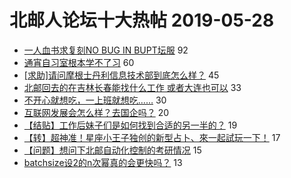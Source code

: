 # 北邮人论坛十大热帖 2019-05-28

- [一人血书求复刻NO BUG IN BUPT坛服](https://bbs.byr.cn/article/Talking/6123779) 92
- [通宵自习室根本学不了习](https://bbs.byr.cn/article/Picture/3242588) 60
- [[求助]请问摩根士丹利信息技术部到底怎么样？](https://bbs.byr.cn/article/Job/2034044) 45
- [北邮回去的在吉林长春能找什么工作 或者大连也可以](https://bbs.byr.cn/article/NorthEast/944247) 33
- [不开心就想吃，一上班就想吃……](https://bbs.byr.cn/article/Feeling/3112422) 30
- [互联网发展会怎么样？去国企吗？](https://bbs.byr.cn/article/WorkLife/1123137) 20
- [【结贴】工作后妹子们是如何找到合适的另一半的？](https://bbs.byr.cn/article/Friends/1926266) 19
- [【转】超神准！星座小王子独创的新型占卜、來一起試玩一下！](https://bbs.byr.cn/article/Constellations/326533) 17
- [【问题】想问下北邮自动化控制的考研情况](https://bbs.byr.cn/article/AimGraduate/1166868) 15
- [batchsize设2的n次幂真的会更快吗？](https://bbs.byr.cn/article/ML_DM/34123) 13


